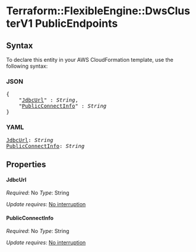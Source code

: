 # Terraform::FlexibleEngine::DwsClusterV1 PublicEndpoints

## Syntax

To declare this entity in your AWS CloudFormation template, use the following syntax:

### JSON

<pre>
{
    "<a href="#jdbcurl" title="JdbcUrl">JdbcUrl</a>" : <i>String</i>,
    "<a href="#publicconnectinfo" title="PublicConnectInfo">PublicConnectInfo</a>" : <i>String</i>
}
</pre>

### YAML

<pre>
<a href="#jdbcurl" title="JdbcUrl">JdbcUrl</a>: <i>String</i>
<a href="#publicconnectinfo" title="PublicConnectInfo">PublicConnectInfo</a>: <i>String</i>
</pre>

## Properties

#### JdbcUrl

_Required_: No
_Type_: String

_Update requires_: [No interruption](https://docs.aws.amazon.com/AWSCloudFormation/latest/UserGuide/using-cfn-updating-stacks-update-behaviors.html#update-no-interrupt)

#### PublicConnectInfo

_Required_: No
_Type_: String

_Update requires_: [No interruption](https://docs.aws.amazon.com/AWSCloudFormation/latest/UserGuide/using-cfn-updating-stacks-update-behaviors.html#update-no-interrupt)

